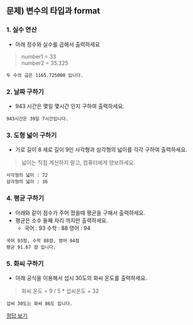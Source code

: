 ## 문제) 변수의 타입과 format

### 1. 실수 연산
* 아래 정수와 실수를 곱해서 출력하세요

> number1 = 33  
> number2 = 35.325
 
```
두 수의 곱은 1165.725000 입니다.
```

### 2. 날짜 구하기 
* 943 시간은 몇일 몇시간 인지 구하여 출력하세요.

 
```
943시간은 39일 7시간입니다.
```


### 3. 도형 넓이 구하기 
* 가로 길이 8 세로 길이 9인 사각형과 삼각형의 넓이를 각각 구하여 출력하세요.
> 넓이는 직접 계산하지 말고, 컴퓨터에게 양보하세요.  


```
사각형의 넓이 : 72
삼각형의 넓이 : 36
```

### 4. 평균 구하기
* 아래와 같이 점수가 주어 졌을때 평균을 구해서 출력하세요. 
* 평균은 소수 둘째 자리 까지만 출력하세요.
	* 국어 : 93 수학 : 88 영어 : 94 

```
국어 93점, 수학 88점, 영어 94점
평균 91.67 점 입니다.
```

### 5. 화씨 구하기 
* 아래 공식을 이용해서 섭시 30도의 화씨 온도를 출력하세요. 

> 화씨 온도 = 9 / 5 * 섭씨온도 + 32

```
섭씨 30도는 화씨 86도 입니다.
```

[정답 보기](quiz02.py)

